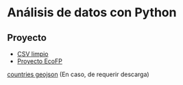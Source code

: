 # Análisis de datos con Python

## Proyecto

- [CSV limpio](https://github.com/Flor37/Analisis-de-datos-con-Python/blob/main/lim_EcoFP.ipynb) 
- [Proyecto EcoFP](https://github.com/Flor37/Analisis-de-datos-con-Python/blob/main/EcoFP.ipynb) 




[countries geojson](https://drive.google.com/file/d/11MJJhH3v8vYrxsz1nn1t6_toCMjabyXS/view?usp=sharing) (En caso, de requerir descarga)
